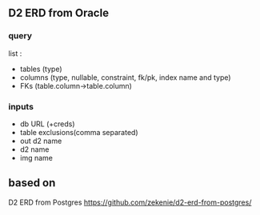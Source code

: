 ## D2 ERD from Oracle

### query
list :
 - tables (type)
 - columns (type, nullable, constraint, fk/pk, index name and type)
 - FKs (table.column->table.column)

### inputs
 - db URL (+creds)
 - table exclusions(comma separated)
 - out d2 name
 - d2 name
 - img name
   


## based on
D2 ERD from Postgres
https://github.com/zekenie/d2-erd-from-postgres/
